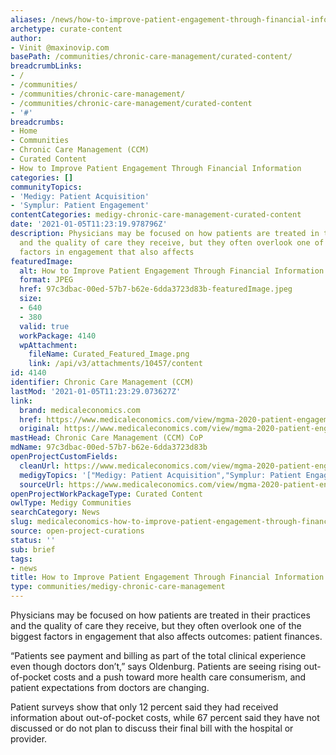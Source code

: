 ```yaml
---
aliases: /news/how-to-improve-patient-engagement-through-financial-information
archetype: curate-content
author:
- Vinit @maxinovip.com
basePath: /communities/chronic-care-management/curated-content/
breadcrumbLinks:
- /
- /communities/
- /communities/chronic-care-management/
- /communities/chronic-care-management/curated-content
- '#'
breadcrumbs:
- Home
- Communities
- Chronic Care Management (CCM)
- Curated Content
- How to Improve Patient Engagement Through Financial Information
categories: []
communityTopics:
- 'Medigy: Patient Acquisition'
- 'Symplur: Patient Engagement'
contentCategories: medigy-chronic-care-management-curated-content
date: '2021-01-05T11:23:19.978796Z'
description: Physicians may be focused on how patients are treated in their practices
  and the quality of care they receive, but they often overlook one of the biggest
  factors in engagement that also affects
featuredImage:
  alt: How to Improve Patient Engagement Through Financial Information
  format: JPEG
  href: 97c3dbac-00ed-57b7-b62e-6dda3723d83b-featuredImage.jpeg
  size:
  - 640
  - 380
  valid: true
  workPackage: 4140
  wpAttachment:
    fileName: Curated_Featured_Image.png
    link: /api/v3/attachments/10457/content
id: 4140
identifier: Chronic Care Management (CCM)
lastMod: '2021-01-05T11:23:29.073627Z'
link:
  brand: medicaleconomics.com
  href: https://www.medicaleconomics.com/view/mgma-2020-patient-engagement
  original: https://www.medicaleconomics.com/view/mgma-2020-patient-engagement
mastHead: Chronic Care Management (CCM) CoP
mdName: 97c3dbac-00ed-57b7-b62e-6dda3723d83b
openProjectCustomFields:
  cleanUrl: https://www.medicaleconomics.com/view/mgma-2020-patient-engagement
  medigyTopics: '["Medigy: Patient Acquisition","Symplur: Patient Engagement"]'
  sourceUrl: https://www.medicaleconomics.com/view/mgma-2020-patient-engagement
openProjectWorkPackageType: Curated Content
owlType: Medigy Communities
searchCategory: News
slug: medicaleconomics-how-to-improve-patient-engagement-through-financial-information
source: open-project-curations
status: ''
sub: brief
tags:
- news
title: How to Improve Patient Engagement Through Financial Information
type: communities/medigy-chronic-care-management
---
```


<p>Physicians may be focused on how patients are treated in their practices and the quality of care they receive, but they often overlook one of the biggest factors in engagement that also affects outcomes: patient finances.</p><p>“Patients see payment and billing as part of the total clinical experience even though doctors don’t,” says Oldenburg. Patients are seeing rising out-of-pocket costs and a push toward more health care consumerism, and patient expectations from doctors are changing.</p><p>Patient surveys show that only 12 percent said they had received information about out-of-pocket costs, while 67 percent said they have not discussed or do not plan to discuss their final bill with the hospital or provider.</p>